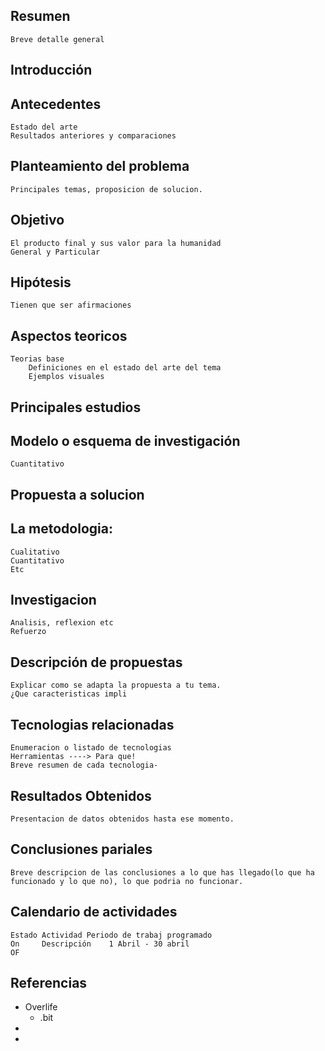 ## Resumen
	Breve detalle general
	
## Introducción
	
## Antecedentes
	Estado del arte
	Resultados anteriores y comparaciones

## Planteamiento del problema
	Principales temas, proposicion de solucion.
	
## Objetivo
	El producto final y sus valor para la humanidad
	General y Particular
	
## Hipótesis
	Tienen que ser afirmaciones
## Aspectos teoricos
	Teorias base
		Definiciones en el estado del arte del tema
		Ejemplos visuales
## Principales estudios
## Modelo o esquema de investigación
	Cuantitativo
## Propuesta a solucion

## La metodologia:
	Cualitativo
	Cuantitativo
	Etc

## Investigacion 
	Analisis, reflexion etc
	Refuerzo
	
## Descripción de propuestas
	Explicar como se adapta la propuesta a tu tema.
	¿Que caracteristicas impli 

## Tecnologias relacionadas
	Enumeracion o listado de tecnologias
	Herramientas ----> Para que!
	Breve resumen de cada tecnologia-

## Resultados Obtenidos
	Presentacion de datos obtenidos hasta ese momento.
	
## Conclusiones pariales
	Breve descripcion de las conclusiones a lo que has llegado(lo que ha funcionado y lo que no), lo que podria no funcionar.
	
## Calendario de actividades
	Estado Actividad Periodo de trabaj programado
	On     Descripción    1 Abril - 30 abril
	OF

## Referencias


- Overlife
	- .bit
- 
- 

	
	